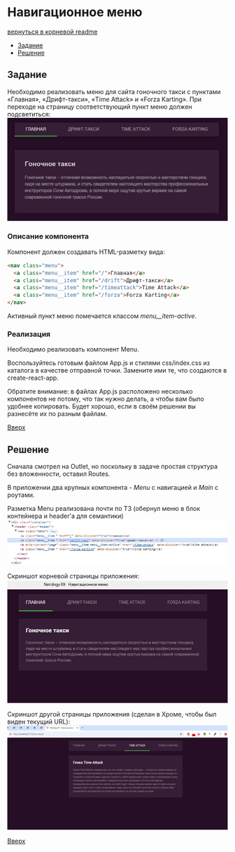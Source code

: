 <a name="top"></a>
# Навигационное меню

[вернуться в корневой readme](../readme.md)


- [Задание](#задание)
- [Решение](#решение)

## Задание
Необходимо реализовать меню для сайта гоночного такси с пунктами «Главная», «Дрифт-такси», «Time Attack» и «Forza Karting». При переходе на страницу соответствующий пункт меню должен подсветиться:
![Menu](./doc/menu.jpg)

### Описание компонента
Компонент должен создавать HTML-разметку вида:
```html
<nav class="menu">
  <a class="menu__item" href="/">Главная</a>
  <a class="menu__item" href="/drift">Дрифт-такси</a>
  <a class="menu__item" href="/timeattack">Time Attack</a>
  <a class="menu__item" href="/forza">Forza Karting</a>
</nav>
```
Активный пункт меню помечается классом *menu__item-active*.

### Реализация
Необходимо реализовать компонент Menu.

Воспользуйтесь готовым файлом App.js и стилями css/index.css из каталога в качестве отправной точки. Замените ими те, что создаются в create-react-app.

Обратите внимание: в файлах App.js расположено несколько компонентов не потому, что так нужно делать, а чтобы вам было удобнее копировать. Будет хорошо, если в своём решении вы разнесёте их по разным файлам.

[Вверх](#top)

## Решение

Сначала смотрел на Outlet, но поскольку в задаче простая структура без вложенности, оставил Routes.

В приложении два крупных компонента - *Menu* с навигацией и *Main* с роутами.

Разметка Menu реализована почти по ТЗ (обернул меню в блок контейнера и header'a для семантики)
![Menu html code](./doc/app_menu_html.jpg)  

Скриншот корневой страницы приложения:
![Index_page](./doc/app_index.jpg)

Скриншот другой страницы приложения (сделан в Хроме, чтобы был виден текущий URL):
![Page3](./doc/app_page3.jpg)

[Вверх](#top)